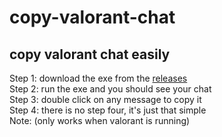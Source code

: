 # copy-valorant-chat
## copy valorant chat easily
Step 1: download the exe from the [releases](releases.com)<br/>
Step 2: run the exe and you should see your chat<br/>
Step 3: double click on any message to copy it<br/>
Step 4: there is no step four, it's just that simple<br/>
Note: (only works when valorant is running)<br/>
